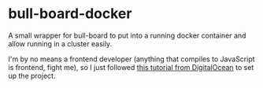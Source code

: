 # bull-board-docker

A small wrapper for bull-board to put into a running docker container and allow running in a cluster easily.

I'm by no means a frontend developer (anything that compiles to JavaScript is frontend, fight me), so I just followed [this tutorial from DigitalOcean](https://www.digitalocean.com/community/tutorials/setting-up-a-node-project-with-typescript) to set up the project.